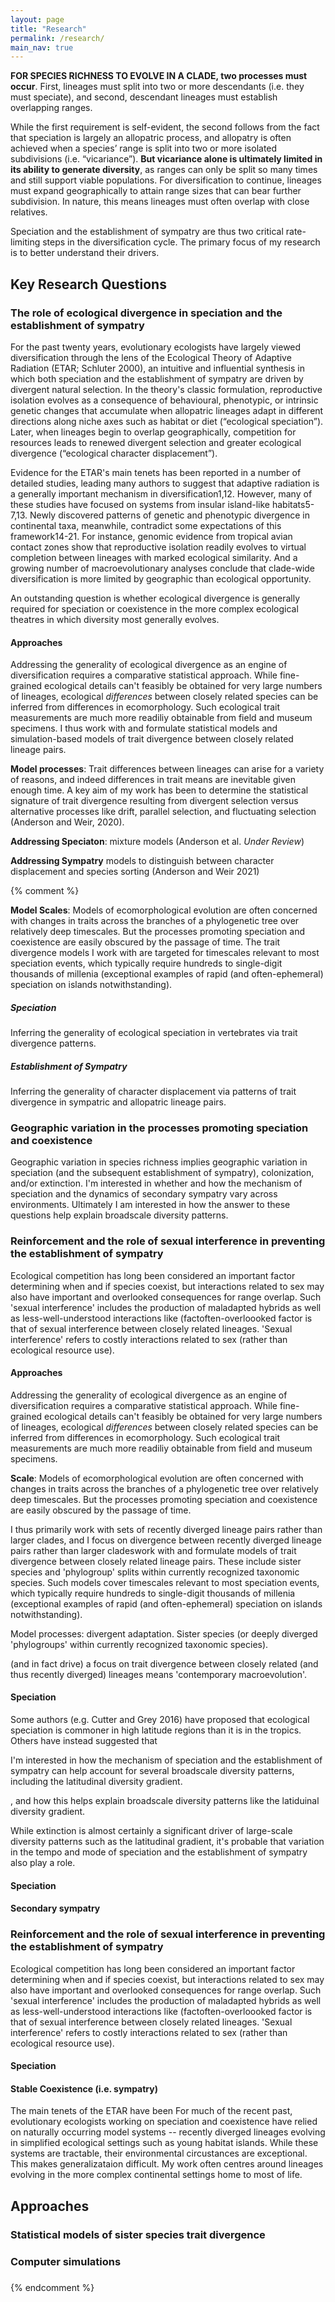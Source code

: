 ```yaml
---
layout: page
title: "Research"
permalink: /research/
main_nav: true
---
```


**FOR SPECIES RICHNESS TO EVOLVE IN A CLADE, two processes must occur**. First, lineages must split into two or more descendants (i.e. they must speciate), and second, descendant lineages must establish overlapping ranges. 

While the first requirement is self-evident, the second follows from the fact that speciation is largely an allopatric process, and allopatry is often achieved when a species’ range is split into two or more isolated subdivisions (i.e. “vicariance”). **But vicariance alone is ultimately limited in its ability to generate diversity**, as ranges can only be split so many times and still support viable populations. For diversification to continue, lineages must expand geographically to attain range sizes that can bear further subdivision. In nature, this means lineages must often overlap with close relatives. 

Speciation and the establishment of sympatry are thus two critical rate-limiting steps in the diversification cycle. The primary focus of my research is to better understand their drivers. 

## Key Research Questions

### The role of ecological divergence in speciation and the establishment of sympatry

For the past twenty years, evolutionary ecologists have largely viewed diversification through the lens of the Ecological Theory of Adaptive Radiation (ETAR; Schluter 2000), an intuitive and influential synthesis in which both speciation and the establishment of sympatry are driven by divergent natural selection. In the theory's classic formulation, reproductive isolation evolves as a consequence of behavioural, phenotypic, or intrinsic genetic changes that accumulate when allopatric lineages adapt in different directions along niche axes such as habitat or diet (“ecological speciation”). Later, when lineages begin to overlap geographically, competition for resources leads to renewed divergent selection and greater ecological divergence (“ecological character displacement”).

Evidence for the ETAR's main tenets has been reported in a number of detailed studies, leading many authors to suggest that adaptive radiation is a generally important mechanism in diversification1,12. However, many of these studies have focused on systems from insular island-like habitats5-7,13. Newly discovered patterns of genetic and phenotypic divergence in continental taxa, meanwhile, contradict some expectations of this framework14-21. For instance, genomic evidence from tropical avian contact zones show that reproductive isolation readily evolves to virtual completion between lineages with marked ecological similarity. And a growing number of macroevolutionary analyses conclude that clade-wide diversification is more limited by geographic than ecological opportunity. 

An outstanding question is whether ecological divergence is generally required for speciation or coexistence in the more complex ecological theatres in which diversity most generally evolves.

#### Approaches

Addressing the generality of ecological divergence as an engine of diversification requires a comparative statistical approach. While fine-grained ecological details can't feasibly be obtained for very large numbers of lineages, ecological *differences* between closely related species can be inferred from differences in ecomorphology. Such ecological trait measurements are much more readiliy obtainable from field and museum specimens. I thus work with and formulate statistical models and simulation-based models of trait divergence between closely related lineage pairs. 

**Model processes**: Trait differences between lineages can arise for a variety of reasons, and indeed differences in trait means are inevitable given enough time. A key aim of my work has been to determine the statistical signature of trait divergence resulting from divergent selection versus alternative processes like drift, parallel selection, and fluctuating selection (Anderson and Weir, 2020).

**Addressing Speciaton**: mixture models (Anderson et al. *Under Review*)

**Addressing Sympatry**  models to distinguish between character displacement and species sorting (Anderson and Weir 2021)

{% comment %} 






**Model Scales**: Models of ecomorphological evolution are often concerned with changes in traits across the branches of a phylogenetic tree over relatively deep timescales. But the processes promoting speciation and coexistence are easily obscured by the passage of time. 
The trait divergence models I work with are targeted for timescales relevant to most speciation events, which typically require hundreds to single-digit thousands of millenia (exceptional examples of rapid (and often-ephemeral) speciation on islands notwithstanding).





##### Speciation

Inferring the generality of ecological speciation in vertebrates via trait divergence patterns. 

##### Establishment of Sympatry

Inferring the generality of character displacement via patterns of trait divergence in sympatric and allopatric lineage pairs.

### Geographic variation in the processes promoting speciation and coexistence

Geographic variation in species richness implies geographic variation in speciation (and the subsequent establishment of sympatry), colonization, and/or extinction. I'm interested in whether and how the mechanism of speciation and the dynamics of secondary sympatry vary across environments. Ultimately I am interested in how the answer to these questions help explain broadscale diversity patterns. 

### Reinforcement and the role of sexual interference in preventing the establishment of sympatry

Ecological competition has long been considered an important factor determining when and if species coexist, but interactions related to sex may also have important and overlooked consequences for range overlap. Such 'sexual interference' includes the production of maladapted hybrids as well as less-well-understood interactions like (factoften-overloooked factor is that of sexual interference between closely related lineages. 'Sexual interference' refers to costly interactions related to sex (rather than ecological resource use).















#### Approaches

Addressing the generality of ecological divergence as an engine of diversification requires a comparative statistical approach. While fine-grained ecological details can't feasibly be obtained for very large numbers of lineages, ecological *differences* between closely related species can be inferred from differences in ecomorphology. Such ecological trait measurements are much more readiliy obtainable from field and museum specimens.

**Scale**: Models of ecomorphological evolution are often concerned with changes in traits across the branches of a phylogenetic tree over relatively deep timescales. But the processes promoting speciation and coexistence are easily obscured by the passage of time. 

I thus primarily work with sets of recently diverged lineage pairs rather than larger clades, and I  focus on divergence between recently diverged lineage pairs rather than larger cladeswork with and formulate models of trait divergence between closely related lineage pairs. These include sister species and 'phylogroup' splits within currently recognized taxonomic species. Such models cover timescales relevant to most speciation events, which typically require hundreds to single-digit thousands of millenia (exceptional examples of rapid (and often-ephemeral) speciation on islands notwithstanding).

Model processes: divergent adaptation. Sister species (or deeply diverged 'phylogroups' within currently recognized taxonomic species). 



(and in fact drive) a focus on trait divergence between closely related (and thus recently diverged) lineages means 'contemporary macroevolution'. 





#### Speciation
Some authors (e.g. Cutter and Grey 2016) have proposed that ecological speciation is commoner in high latitude regions than it is in the tropics. Others have instead suggested that 





I'm interested in how the mechanism of speciation and the establishment of sympatry can help account for several broadscale diversity patterns, including the latitudinal diversity gradient. 



, and how this helps explain broadscale diversity patterns like the latiduinal diversity gradient.




 While extinction is almost certainly a significant driver of large-scale diversity patterns such as the latitudinal gradient, it's probable that variation in the tempo and mode of speciation and the establishment of sympatry also play a role. 





#### Speciation


#### Secondary sympatry



### Reinforcement and the role of sexual interference in preventing the establishment of sympatry

Ecological competition has long been considered an important factor determining when and if species coexist, but interactions related to sex may also have important and overlooked consequences for range overlap. Such 'sexual interference' includes the production of maladapted hybrids as well as less-well-understood interactions like (factoften-overloooked factor is that of sexual interference between closely related lineages. 'Sexual interference' refers to costly interactions related to sex (rather than ecological resource use). 






#### Speciation

#### Stable Coexistence (i.e. sympatry)






The main tenets of the ETAR have been
For much of the recent past, evolutionary ecologists working on speciation and coexistence have relied on naturally occurring model systems -- recently diverged lineages evolving in simplified ecological settings such as young habitat islands. While these systems are tractable, their environmental circustances are exceptional. This makes generalizataion difficult. My work often centres around lineages evolving in the more complex continental settings home to most of life. 







## Approaches


### Statistical models of sister species trait divergence 

### Computer simulations

### 

{% endcomment %} 